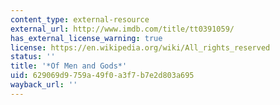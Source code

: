 ```yaml
---
content_type: external-resource
external_url: http://www.imdb.com/title/tt0391059/
has_external_license_warning: true
license: https://en.wikipedia.org/wiki/All_rights_reserved
status: ''
title: '*Of Men and Gods*'
uid: 629069d9-759a-49f0-a3f7-b7e2d803a695
wayback_url: ''
---
```

